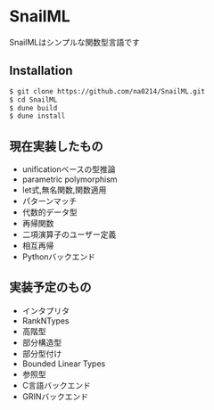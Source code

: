 # SnailML

SnailMLはシンプルな関数型言語です

## Installation

```bash
$ git clone https://github.com/na0214/SnailML.git
$ cd SnailML
$ dune build
$ dune install
```

## 現在実装したもの

- unificationベースの型推論
- parametric polymorphism
- let式,無名関数,関数適用
- パターンマッチ 
- 代数的データ型
- 再帰関数
- 二項演算子のユーザー定義
- 相互再帰
- Pythonバックエンド

## 実装予定のもの

- インタプリタ
- RankNTypes
- 高階型
- 部分構造型
- 部分型付け
- Bounded Linear Types
- 参照型
- C言語バックエンド
- GRINバックエンド